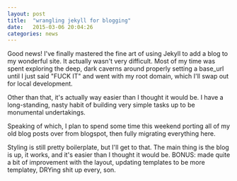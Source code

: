 ```yaml
---
layout: post
title:  "wrangling jekyll for blogging"
date:   2015-03-06 20:04:26
categories: news
---
```

Good news! I've finally mastered the fine art of using Jekyll to add a blog to my wonderful site. It actually wasn't very difficult. Most of my time was spent exploring the deep, dark caverns around properly setting a base_url until I just said "FUCK IT" and went with my root domain, which I'll swap out for local development.

Other than that, it's actually way easier than I thought it would be. I have a long-standing, nasty habit of building very simple tasks up to be monumental undertakings.

Speaking of which, I plan to spend some time this weekend porting all of my old blog posts over from blogspot, then fully migrating everything here.

Styling is still pretty boilerplate, but I'll get to that. The main thing is the blog is up, it works, and it's easier than I thought it would be. BONUS: made quite a bit of improvement with the layout, updating templates to be more templatey, DRYing shit up every, son.